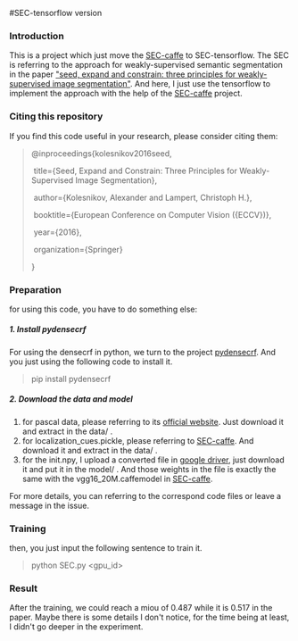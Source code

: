 #SEC-tensorflow version

### Introduction

This is a project which just move the [SEC-caffe](https://github.com/kolesman/SEC) to SEC-tensorflow. The SEC is referring to the approach for weakly-supervised semantic segmentation in the paper ["seed, expand and constrain: three principles for weakly-supervised image segmentation"](http://pub.ist.ac.at/~akolesnikov/files/ECCV2016/main.pdf). And here, I just use the tensorflow to implement the approach with the help of the [SEC-caffe](https://github.com/kolesman/SEC) project.

### Citing this repository

If you find this code useful in your research, please consider citing them:

> @inproceedings{kolesnikov2016seed,  
>
> ​    title={Seed, Expand and Constrain: Three Principles for Weakly-Supervised Image Segmentation},
>
> ​    author={Kolesnikov, Alexander and Lampert, Christoph H.},  
>
> ​    booktitle={European Conference on Computer Vision ({ECCV})},  
>
> ​    year={2016},  
>
> ​    organization={Springer}
>
> }

### Preparation

for using this code, you have to do something else:

##### 1. Install pydensecrf

For using the densecrf in python, we turn to the project [pydensecrf](https://github.com/lucasb-eyer/pydensecrf). And you just using the following code to install it.

> pip install pydensecrf

##### 2. Download the data and model

1. for pascal data, please referring to its [official website](http://host.robots.ox.ac.uk/pascal/VOC/). Just download it and extract in the data/ .
2. for localization_cues.pickle, please referring to [SEC-caffe](https://github.com/kolesman/SEC). And download it and extract in the data/ .
3. for the init.npy, I upload a converted file in [google driver](https://drive.google.com/open?id=1MtbE1b6R4i28KabS-s7NcL08EpV3qOGl), just download it and put it in the model/ . And those weights in the file is exactly the same with the vgg16_20M.caffemodel in   [SEC-caffe](https://github.com/kolesman/SEC).

For more details, you can referring to the correspond code files or leave a message in the issue.

### Training

then, you just input the following sentence to train it.

> python SEC.py <gpu_id>

### Result

After the training, we could reach a miou of 0.487 while it is 0.517 in the paper. Maybe there is some details I don't notice, for the time being at least, I didn't go deeper in the experiment.
